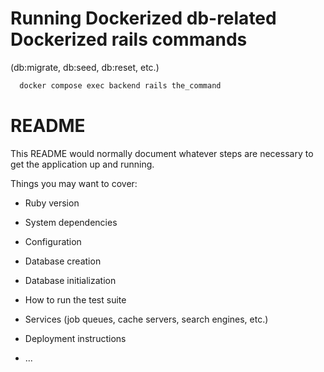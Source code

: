 # Running Dockerized db-related Dockerized rails commands
(db:migrate, db:seed, db:reset, etc.)
```bash
  docker compose exec backend rails the_command
```

# README

This README would normally document whatever steps are necessary to get the
application up and running.

Things you may want to cover:

* Ruby version

* System dependencies

* Configuration

* Database creation

* Database initialization

* How to run the test suite

* Services (job queues, cache servers, search engines, etc.)

* Deployment instructions

* ...
